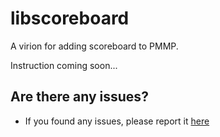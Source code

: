 # libscoreboard
A virion for adding scoreboard to PMMP.

Instruction coming soon...

## Are there any issues?
- If you found any issues, please report it [here](https://github.com/Arisify/libscoreboards/issues)
